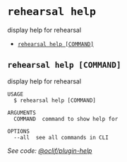 `rehearsal help`
================

display help for rehearsal

* [`rehearsal help [COMMAND]`](#rehearsal-help-command)

## `rehearsal help [COMMAND]`

display help for rehearsal

```
USAGE
  $ rehearsal help [COMMAND]

ARGUMENTS
  COMMAND  command to show help for

OPTIONS
  --all  see all commands in CLI
```

_See code: [@oclif/plugin-help](https://github.com/oclif/plugin-help/blob/v3.3.1/src/commands/help.ts)_
